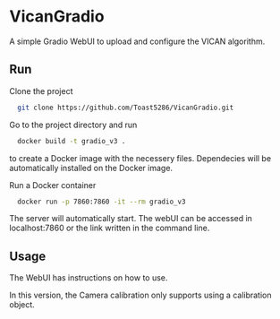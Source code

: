 
# VicanGradio

A simple Gradio WebUI to upload and configure the VICAN algorithm. 


## Run

Clone the project

```bash
  git clone https://github.com/Toast5286/VicanGradio.git
```

Go to the project directory and run 

```bash
  docker build -t gradio_v3 .
```

to create a Docker image with the necessery files. Dependecies will be automatically installed on the Docker image.

Run a Docker container

```bash
  docker run -p 7860:7860 -it --rm gradio_v3
```
The server will automatically start. The webUI can be accessed in localhost:7860 or the link written in the command line.


## Usage

The WebUI has instructions on how to use.

In this version, the Camera calibration only supports using a calibration object.

